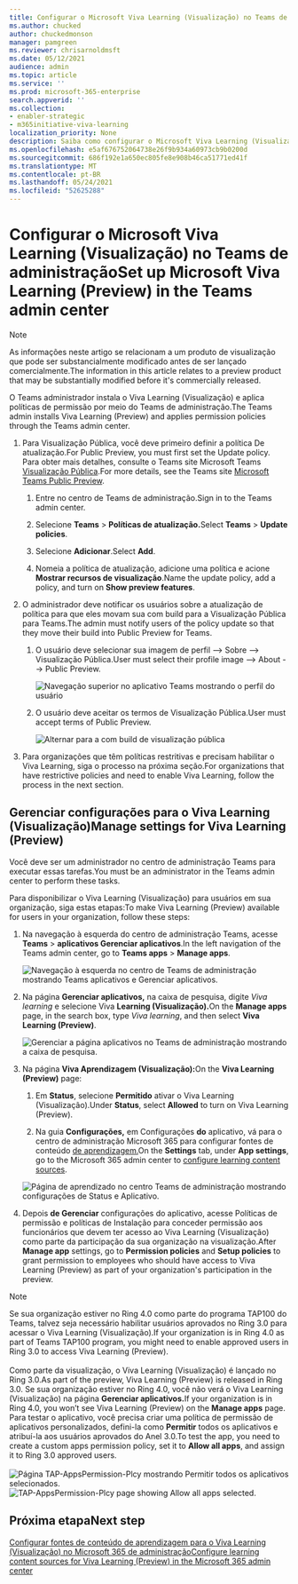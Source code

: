```yaml
---
title: Configurar o Microsoft Viva Learning (Visualização) no Teams de administração
ms.author: chucked
author: chuckedmonson
manager: pamgreen
ms.reviewer: chrisarnoldmsft
ms.date: 05/12/2021
audience: admin
ms.topic: article
ms.service: ''
ms.prod: microsoft-365-enterprise
search.appverid: ''
ms.collection:
- enabler-strategic
- m365initiative-viva-learning
localization_priority: None
description: Saiba como configurar o Microsoft Viva Learning (Visualização) no Teams de administração.
ms.openlocfilehash: e5af676752064738e26f9b934a60973cb9b0200d
ms.sourcegitcommit: 686f192e1a650ec805fe8e908b46ca51771ed41f
ms.translationtype: MT
ms.contentlocale: pt-BR
ms.lasthandoff: 05/24/2021
ms.locfileid: "52625288"
---
```

# <a name="set-up-microsoft-viva-learning-preview-in-the-teams-admin-center"></a><span data-ttu-id="059b7-103">Configurar o Microsoft Viva Learning (Visualização) no Teams de administração</span><span class="sxs-lookup"><span data-stu-id="059b7-103">Set up Microsoft Viva Learning (Preview) in the Teams admin center</span></span>

> [!NOTE]
> <span data-ttu-id="059b7-104">As informações neste artigo se relacionam a um produto de visualização que pode ser substancialmente modificado antes de ser lançado comercialmente.</span><span class="sxs-lookup"><span data-stu-id="059b7-104">The information in this article relates to a preview product that may be substantially modified before it's commercially released.</span></span> 

<span data-ttu-id="059b7-105">O Teams administrador instala o Viva Learning (Visualização) e aplica políticas de permissão por meio do Teams de administração.</span><span class="sxs-lookup"><span data-stu-id="059b7-105">The Teams admin installs Viva Learning (Preview) and applies permission policies through the Teams admin center.</span></span>

1. <span data-ttu-id="059b7-106">Para Visualização Pública, você deve primeiro definir a política De atualização.</span><span class="sxs-lookup"><span data-stu-id="059b7-106">For Public Preview, you must first set the Update policy.</span></span> <span data-ttu-id="059b7-107">Para obter mais detalhes, consulte o Teams site Microsoft Teams [Visualização Pública](/MicrosoftTeams/public-preview-doc-updates).</span><span class="sxs-lookup"><span data-stu-id="059b7-107">For more details, see the Teams site [Microsoft Teams Public Preview](/MicrosoftTeams/public-preview-doc-updates).</span></span>

    1. <span data-ttu-id="059b7-108">Entre no centro de Teams de administração.</span><span class="sxs-lookup"><span data-stu-id="059b7-108">Sign in to the Teams admin center.</span></span>

    2. <span data-ttu-id="059b7-109">Selecione **Teams**  >  **Políticas de atualização.**</span><span class="sxs-lookup"><span data-stu-id="059b7-109">Select **Teams** > **Update policies**.</span></span>

    3. <span data-ttu-id="059b7-110">Selecione **Adicionar**.</span><span class="sxs-lookup"><span data-stu-id="059b7-110">Select **Add**.</span></span> 

    4. <span data-ttu-id="059b7-111">Nomeia a política de atualização, adicione uma política e acione **Mostrar recursos de visualização**.</span><span class="sxs-lookup"><span data-stu-id="059b7-111">Name the update policy, add a policy, and turn on **Show preview features**.</span></span>

2. <span data-ttu-id="059b7-112">O administrador deve notificar os usuários sobre a atualização de política para que eles movam sua com build para a Visualização Pública para Teams.</span><span class="sxs-lookup"><span data-stu-id="059b7-112">The admin must notify users of the policy update so that they move their build into Public Preview for Teams.</span></span> 

    1. <span data-ttu-id="059b7-113">O usuário deve selecionar sua imagem de perfil --> Sobre --> Visualização Pública.</span><span class="sxs-lookup"><span data-stu-id="059b7-113">User must select their profile image --> About --> Public Preview.</span></span>
   
        ![Navegação superior no aplicativo Teams mostrando o perfil do usuário](../media/learning/learning-app-select-profile-teams.png)
    
    2. <span data-ttu-id="059b7-115">O usuário deve aceitar os termos de Visualização Pública.</span><span class="sxs-lookup"><span data-stu-id="059b7-115">User must accept terms of Public Preview.</span></span>

        ![Alternar para a com build de visualização pública](../media/learning/learning-app-switch-to-public-preview.png)
 
3. <span data-ttu-id="059b7-117">Para organizações que têm políticas restritivas e precisam habilitar o Viva Learning, siga o processo na próxima seção.</span><span class="sxs-lookup"><span data-stu-id="059b7-117">For organizations that have restrictive policies and need to enable Viva Learning, follow the process in the next section.</span></span>

## <a name="manage-settings-for-viva-learning-preview"></a><span data-ttu-id="059b7-118">Gerenciar configurações para o Viva Learning (Visualização)</span><span class="sxs-lookup"><span data-stu-id="059b7-118">Manage settings for Viva Learning (Preview)</span></span>

<span data-ttu-id="059b7-119">Você deve ser um administrador no centro de administração Teams para executar essas tarefas.</span><span class="sxs-lookup"><span data-stu-id="059b7-119">You must be an administrator in the Teams admin center to perform these tasks.</span></span>

<span data-ttu-id="059b7-120">Para disponibilizar o Viva Learning (Visualização) para usuários em sua organização, siga estas etapas:</span><span class="sxs-lookup"><span data-stu-id="059b7-120">To make Viva Learning (Preview) available for users in your organization, follow these steps:</span></span>

1. <span data-ttu-id="059b7-121">Na navegação à esquerda do centro de administração Teams, acesse **Teams**  >  **aplicativos Gerenciar aplicativos**.</span><span class="sxs-lookup"><span data-stu-id="059b7-121">In the left navigation of the Teams admin center, go to **Teams apps** > **Manage apps**.</span></span>

   ![Navegação à esquerda no centro de Teams de administração mostrando Teams aplicativos e Gerenciar aplicativos.](../media/learning/learning-app-teams-manage-apps-nav.png)

2. <span data-ttu-id="059b7-123">Na página **Gerenciar aplicativos,** na caixa de pesquisa, digite *Viva learning* e selecione Viva **Learning (Visualização).**</span><span class="sxs-lookup"><span data-stu-id="059b7-123">On the **Manage apps** page, in the search box, type *Viva learning*, and then select **Viva Learning (Preview)**.</span></span>

   ![Gerenciar a página aplicativos no Teams de administração mostrando a caixa de pesquisa.](../media/learning/learning-app-teams-manage-apps-page.png)

3. <span data-ttu-id="059b7-125">Na página **Viva Aprendizagem (Visualização):**</span><span class="sxs-lookup"><span data-stu-id="059b7-125">On the **Viva Learning (Preview)** page:</span></span>

   1. <span data-ttu-id="059b7-126">Em **Status**, selecione **Permitido** ativar o Viva Learning (Visualização).</span><span class="sxs-lookup"><span data-stu-id="059b7-126">Under **Status**, select **Allowed** to turn on Viva Learning (Preview).</span></span>

   2. <span data-ttu-id="059b7-127">Na guia **Configurações,** em Configurações **do** aplicativo, vá para o centro de administração Microsoft 365 para configurar fontes de conteúdo [de aprendizagem.](content-sources-365-admin-center.md)</span><span class="sxs-lookup"><span data-stu-id="059b7-127">On the **Settings** tab, under **App settings**, go to the Microsoft 365 admin center to [configure learning content sources](content-sources-365-admin-center.md).</span></span>

   ![Página de aprendizado no centro Teams de administração mostrando configurações de Status e Aplicativo.](../media/learning/learning-app-teams-learning-page.png)

4. <span data-ttu-id="059b7-129">Depois **de Gerenciar** configurações  do  aplicativo, acesse Políticas de permissão e políticas de Instalação para conceder permissão aos funcionários que devem ter acesso ao Viva Learning (Visualização) como parte da participação da sua organização na visualização.</span><span class="sxs-lookup"><span data-stu-id="059b7-129">After **Manage app** settings, go to **Permission policies** and **Setup policies** to grant permission to employees who should have access to Viva Learning (Preview) as part of your organization's participation in the preview.</span></span>

> [!NOTE]
>  <span data-ttu-id="059b7-130">Se sua organização estiver no Ring 4.0 como parte do programa TAP100 do Teams, talvez seja necessário habilitar usuários aprovados no Ring 3.0 para acessar o Viva Learning (Visualização).</span><span class="sxs-lookup"><span data-stu-id="059b7-130">If your organization is in Ring 4.0 as part of Teams TAP100 program, you might need to enable approved users in Ring 3.0 to access Viva Learning (Preview).</span></span> <br><br><span data-ttu-id="059b7-131">Como parte da visualização, o Viva Learning (Visualização) é lançado no Ring 3.0.</span><span class="sxs-lookup"><span data-stu-id="059b7-131">As part of the preview, Viva Learning (Preview) is released in Ring 3.0.</span></span> <span data-ttu-id="059b7-132">Se sua organização estiver no Ring 4.0, você não verá o Viva Learning (Visualização) na página **Gerenciar aplicativos.**</span><span class="sxs-lookup"><span data-stu-id="059b7-132">If your organization is in Ring 4.0, you won’t see Viva Learning (Preview) on the **Manage apps** page.</span></span> <span data-ttu-id="059b7-133">Para testar o aplicativo, você precisa criar uma política de permissão de aplicativos personalizados, defini-la como **Permitir** todos os aplicativos e atribuí-la aos usuários aprovados do Anel 3.0.</span><span class="sxs-lookup"><span data-stu-id="059b7-133">To test the app, you need to create a custom apps permission policy, set it to **Allow all apps**, and assign it to Ring 3.0 approved users.</span></span> <br><br>   <span data-ttu-id="059b7-134">![Página TAP-AppsPermission-Plcy mostrando Permitir todos os aplicativos selecionados.](../media/learning/learning-app-tap-appspermission-plcy.png)</span><span class="sxs-lookup"><span data-stu-id="059b7-134">![TAP-AppsPermission-Plcy page showing Allow all apps selected.](../media/learning/learning-app-tap-appspermission-plcy.png)</span></span>

## <a name="next-step"></a><span data-ttu-id="059b7-135">Próxima etapa</span><span class="sxs-lookup"><span data-stu-id="059b7-135">Next step</span></span>

[<span data-ttu-id="059b7-136">Configurar fontes de conteúdo de aprendizagem para o Viva Learning (Visualização) no Microsoft 365 de administração</span><span class="sxs-lookup"><span data-stu-id="059b7-136">Configure learning content sources for Viva Learning (Preview) in the Microsoft 365 admin center</span></span>](content-sources-365-admin-center.md)
